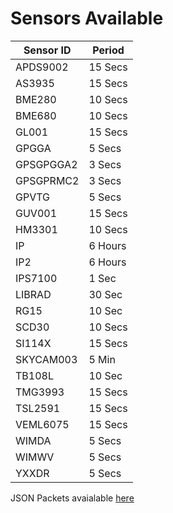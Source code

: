 # Sensors Available
| Sensor ID    | Period     |
| -----------  | ---------- |
| APDS9002     | 15 Secs    |
| AS3935       | 15 Secs    |
| BME280       | 10 Secs    |
| BME680       | 10 Secs    |
| GL001        | 15 Secs    |
| GPGGA        |  5 Secs    |
| GPSGPGGA2    |  3 Secs    |
| GPSGPRMC2    |  3 Secs    |
| GPVTG        |  5 Secs    |
| GUV001       | 15 Secs    |
| HM3301       | 10 Secs    |
| IP           |  6 Hours   |
| IP2          |  6 Hours   |
| IPS7100      |  1 Sec     |
| LIBRAD       | 30 Sec     |
| RG15         | 10 Sec     |
| SCD30        | 10 Secs    |
| SI114X       | 15 Secs    |
| SKYCAM003    |  5 Min     |
| TB108L       | 10 Sec     |
| TMG3993      | 15 Secs    |
| TSL2591      | 15 Secs    |
| VEML6075     | 15 Secs    |
| WIMDA        |  5 Secs    |
| WIMWV        |  5 Secs    |
| YXXDR        |  5 Secs    |


JSON Packets avaialable  [here](https://github.com/mi3nts/instructables/blob/master/mintsNodes/jsonStrings.zip)
